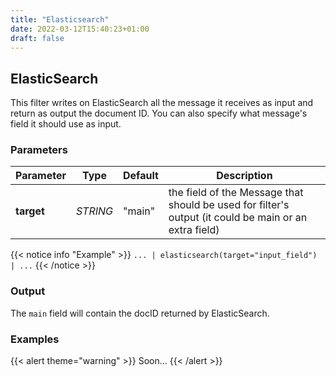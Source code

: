 ```yaml
---
title: "Elasticsearch"
date: 2022-03-12T15:40:23+01:00
draft: false
---
```


## ElasticSearch

This filter writes on ElasticSearch all the message it receives as input and return as output the document ID.
You can also specify what message's field it should use as input.

### Parameters

| Parameter  | Type     | Default | Description                                                                                           |
|------------|----------|---------|-------------------------------------------------------------------------------------------------------|
| **target** | _STRING_ | "main"  | the field of the Message that should be used for filter's output (it could be main or an extra field) |

{{< notice info "Example" >}}
`... | elasticsearch(target="input_field") | ...`
{{< /notice >}}

### Output

The `main` field will contain the docID returned by ElasticSearch.

### Examples

{{< alert theme="warning" >}}
Soon...
{{< /alert >}} 